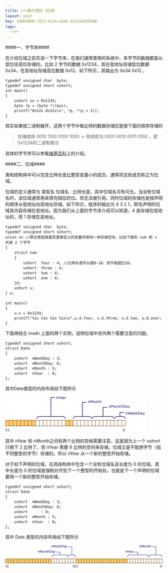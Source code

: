 ```yaml
---
title: c++类介绍四（位域）
layout: post
key: 3d6b5850-7223-4114-a1da-52332e5543d8
tags:
  -c++ 
---
```



####一、字节序####

在介绍位域之前先说一下字节序。在我们通常使用的系统中，多字节的数据都是从低位往高位存储的。比如 2 字节的数据 0x1234，其在低地址存储低位数据 0x34，在高地址存储高位数据 0x12。如下所示，其输出为 0x34 0x12 。

	typedef unsigned char  byte;
	typedef unsigned short ushort;
	int main()
	{
		ushort uv = 0x1234;
		byte *p = (byte *)(&uv);
		printf("0x%2x 0x%2x\n", *p, *(p + 1));
	}

其实如果按二进制展开，这两个字节中每比特的数据存储应是按下面的顺序存储的

> 存储顺序 0010 1100 0100 1000 -> 倒序即为 0001 0010 0011 0100 ，即 0x1234的二进制表示

具体的字节序可以参看[维基百科](http://zh.wikipedia.org/wiki/%E5%AD%97%E8%8A%82%E5%BA%8F)上的介绍。

####二、位域####

类和结构体中可以包含比特长度比整型变量小的成员，通常将这些成员称之为位域。

位域的定义通常为 类型名 位域名 : 比特长度，其中位域名可有可无，当没有位域名时，该位域通常用来填充相应的位。但无法被引用。同时位域的存储也是按声明的顺序从低地址向高地址存储。如下所示，程序的输出为 4 3 2 1，即先声明的位域其内容存储在低地址。因为我们从上面的字节序介绍可以知道，4 是存储在低地址的，而 1 存储在高地址。

	typedef unsigned char  byte;
	typedef unsigned short ushort;
	union un //联合类型就是其里面定义的变量共用同一块存储空间，比如下面的 num 和 v 共用 2 个字节
	{
		struct num
		{
			ushort	four : 4; //比特长度可以是0-16，但不能超过16。
			ushort	three : 4;
			ushort	two : 4;
			ushort	one : 4;
		}d;
		ushort v;
	} u;

	int main()
	{
		u.v = 0x1234;
		printf("%1x %1x %1x %1x\n",u.d.four, u.d.three, u.d.two, u.d.one);
	}

下面再结合 msdn 上面的两个实例，说明位域中另外两个需要注意的问题。

	typedef unsigned short ushort;
	struct Date
	{
		ushort	nWeekDay : 3;
		ushort	nMonthDay: 6;
		ushort	nMonth : 5;
		ushort	nYear  : 8;
	};

其中Date类型的内存布局如下图所示

![bit field](/media/files/2013/10/08/bit_field1.png)

其中 nYear 和 nMonth之间有两个比特的空格需要注意，这是因为上一个 ushort 只剩下 2 比特了，但 nYear 需要 8 比特的空间来存储，位域又是不能跨字节（指不同整型的字节）存储的。所以 nYear 从一个新的整型开始存储。

对于如下声明的位域，在其结构体中包含一个没有位域名且长度为 0 的位域，其中长度为 0 的位域是强制对齐到下一个整型的开始处。也就是下一个声明的位域要用一个新的整型开始存储。

	typedef unsigned short ushort;
	struct Date
	{
		ushort	nWeekDay : 3;
		ushort	nMonthDay: 6;
		ushort		: 0;
		ushort	nMonth : 5;
		ushort	nYear  : 8;
	};

其中 Date 类型的内存布局如下图所示

![bit field](/media/files/2013/10/08/bit_field2.png)
